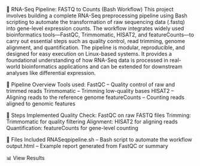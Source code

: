 🧬 RNA-Seq Pipeline: FASTQ to Counts (Bash Workflow) 
This project involves building a complete RNA-Seq preprocessing pipeline using Bash scripting to automate the transformation of raw sequencing data (.fastq) into gene-level expression counts. The workflow integrates widely used bioinformatics tools—FastQC, Trimmomatic, HISAT2, and featureCounts—to carry out essential steps such as quality control, read trimming, genome alignment, and quantification.
The pipeline is modular, reproducible, and designed for easy execution on Linux-based systems. It provides a foundational understanding of how RNA-Seq data is processed in real-world bioinformatics applications and can be extended for downstream analyses like differential expression.

📂 Pipeline Overview
Tools used:
FastQC – Quality control of raw and trimmed reads
Trimmomatic – Trimming low-quality bases
HISAT2 – Aligning reads to the reference genome
featureCounts – Counting reads aligned to genomic features

🧪 Steps Implemented
Quality Check: FastQC on raw FASTQ files
Trimming: Trimmomatic for quality filtering
Alignment: HISAT2 for aligning reads
Quantification: featureCounts for gene-level counting

📁 Files Included
RNASeqpipeline.sh – Bash script to automate the workflow
output.html – Example report generated from FastQC or summary

📊 View Results 


